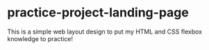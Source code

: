 # practice-project-landing-page

This is a simple web layout design to put my HTML and CSS flexbox knowledge to practice!

